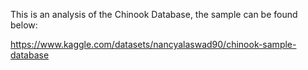 This is an analysis of the Chinook Database, the sample can be found below:

https://www.kaggle.com/datasets/nancyalaswad90/chinook-sample-database
